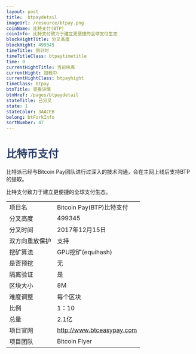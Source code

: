 ```yaml
---
layout: post
title:  btpaydetail
imageUrl: /resource/btpay.png
coinName: 比特支付(BTP)
coinInfo: 比特支付致力于建立更便捷的全球支付生态
blockHightTitle: 分叉高度
blockHight: 499345
timeTitle: 倒计时
timeTitleClass: btpaytimetitle
time: 0
currentHightTitle: 当前块高
currentHight: 加载中
currentHightClass: btpayhight
timeClass: btpay
btnTitle: 查看详情
btnHref: /pages/btpaydetail
stateTitle: 已分叉
state: 1
stateColor: 3AACEB
belong: btForkInfo
sortNumber: 47
---
```

<h1 style="color: #2F416A">比特币支付</h1>
<p>比特派已经与Bitcoin Pay团队进行过深入的技术沟通，会在主网上线后支持BTP的提取。
</p>
<p>比特支付致力于建立更便捷的全球支付生态。
</p>
<table class="center">
  <tbody>
    <tr>
        <td class="tablehalf">项目名</td>
        <td class="tablehalf">Bitcoin Pay(BTP)比特支付</td>
    </tr>
    <tr>
        <td>分叉高度</td>
        <td>499345</td>
    </tr>
    <tr>
        <td>分叉时间</td>
        <td>2017年12月15日</td>
    </tr>
    <tr>
        <td>双方向重放保护</td>
        <td>支持</td>
    </tr>
    <tr>
        <td>挖矿算法</td>
        <td>GPU挖矿(equihash)</td>
    </tr>
    <tr>
        <td>是否预挖</td>
        <td>无</td>
    </tr>
    <tr>
        <td>隔离验证</td>
        <td>是</td>
    </tr>
    <tr>
        <td>区块大小</td>
        <td>8M</td>
    </tr>
    <tr>
        <td>难度调整</td>
        <td>每个区块</td>
    </tr>
    <tr>
        <td>比例</td>
        <td>1：10</td>
    </tr>
    <tr>
        <td>总量</td>
        <td>2.1亿</td>
    </tr>
    <tr>
        <td>项目官网</td>
        <td><a href="http://www.btceasypay.com/" target="_blank">http://www.btceasypay.com</a></td>
    </tr>
    <tr>
        <td>项目团队</td>
        <td>Bitcoin Flyer</td>
    </tr>
  </tbody>
</table>